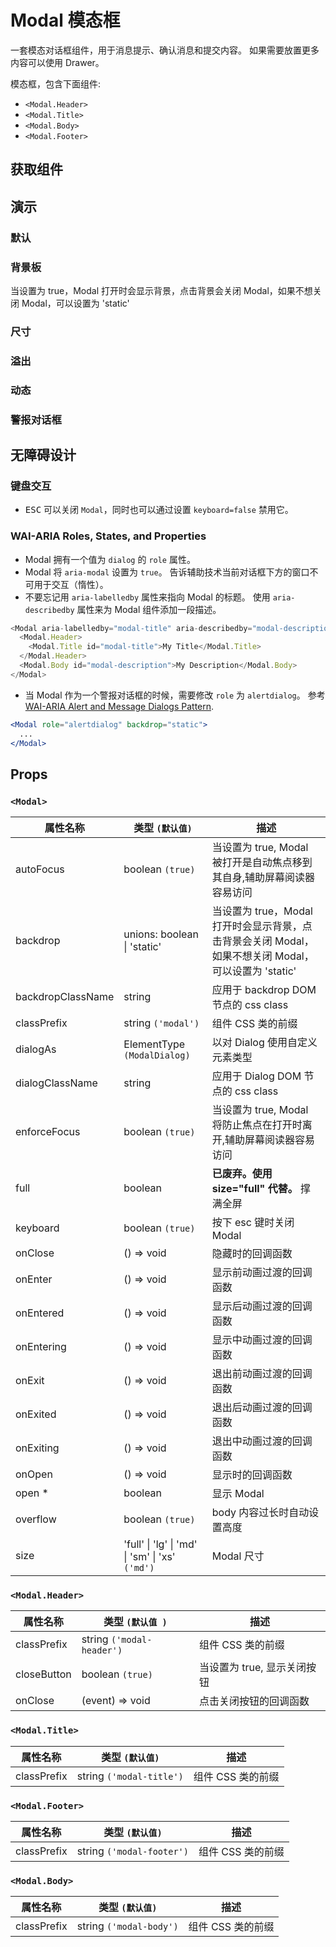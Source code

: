 # Modal 模态框

一套模态对话框组件，用于消息提示、确认消息和提交内容。 如果需要放置更多内容可以使用 Drawer。

模态框，包含下面组件:

- `<Modal.Header>`
- `<Modal.Title>`
- `<Modal.Body>`
- `<Modal.Footer>`

## 获取组件

<!--{include:(components/modal/fragments/import.md)}-->

## 演示

### 默认

<!--{include:`basic.md`}-->

### 背景板

当设置为 true，Modal 打开时会显示背景，点击背景会关闭 Modal，如果不想关闭 Modal，可以设置为 'static'

<!--{include:`backdrop.md`}-->

### 尺寸

<!--{include:`size.md`}-->

### 溢出

<!--{include:`overflow.md`}-->

### 动态

<!--{include:`dynamic.md`}-->

### 警报对话框

<!--{include:`alert-dialog.md`}-->

## 无障碍设计

### 键盘交互

- <kbd>ESC</kbd> 可以关闭 `Modal`，同时也可以通过设置 `keyboard=false` 禁用它。

### WAI-ARIA Roles, States, and Properties

- Modal 拥有一个值为 `dialog` 的 `role` 属性。
- Modal 将 `aria-modal` 设置为 `true`。 告诉辅助技术当前对话框下方的窗口不可用于交互（惰性）。
- 不要忘记用 `aria-labelledby` 属性来指向 Modal 的标题。 使用 `aria-describedby` 属性来为 Modal 组件添加一段描述。

```js
<Modal aria-labelledby="modal-title" aria-describedby="modal-description">
  <Modal.Header>
    <Modal.Title id="modal-title">My Title</Modal.Title>
  </Modal.Header>
  <Modal.Body id="modal-description">My Description</Modal.Body>
</Modal>
```

- 当 Modal 作为一个警报对话框的时候，需要修改 `role` 为 `alertdialog`。 参考 [WAI-ARIA Alert and Message Dialogs Pattern](https://www.w3.org/TR/wai-aria-practices/#alertdialog).

```jsx
<Modal role="alertdialog" backdrop="static">
  ...
</Modal>
```

## Props

### `<Modal>`

| 属性名称          | 类型 `(默认值)`                                                 | 描述                                                                                                 |
| ----------------- | --------------------------------------------------------------- | ---------------------------------------------------------------------------------------------------- |
| autoFocus         | boolean `(true)`                                                | 当设置为 true, Modal 被打开是自动焦点移到其自身,辅助屏幕阅读器容易访问                               |
| backdrop          | unions: boolean &#124; 'static'                                 | 当设置为 true，Modal 打开时会显示背景，点击背景会关闭 Modal，如果不想关闭 Modal，可以设置为 'static' |
| backdropClassName | string                                                          | 应用于 backdrop DOM 节点的 css class                                                                 |
| classPrefix       | string `('modal')`                                              | 组件 CSS 类的前缀                                                                                    |
| dialogAs          | ElementType `(ModalDialog)`                                     | 以对 Dialog 使用自定义元素类型                                                                       |
| dialogClassName   | string                                                          | 应用于 Dialog DOM 节点的 css class                                                                   |
| enforceFocus      | boolean `(true)`                                                | 当设置为 true, Modal 将防止焦点在打开时离开,辅助屏幕阅读器容易访问                                   |
| full              | boolean                                                         | **已废弃。使用 size="full" 代替。** 撑满全屏                                                         |
| keyboard          | boolean `(true)`                                                | 按下 esc 键时关闭 Modal                                                                              |
| onClose           | () => void                                                      | 隐藏时的回调函数                                                                                     |
| onEnter           | () => void                                                      | 显示前动画过渡的回调函数                                                                             |
| onEntered         | () => void                                                      | 显示后动画过渡的回调函数                                                                             |
| onEntering        | () => void                                                      | 显示中动画过渡的回调函数                                                                             |
| onExit            | () => void                                                      | 退出前动画过渡的回调函数                                                                             |
| onExited          | () => void                                                      | 退出后动画过渡的回调函数                                                                             |
| onExiting         | () => void                                                      | 退出中动画过渡的回调函数                                                                             |
| onOpen            | () => void                                                      | 显示时的回调函数                                                                                     |
| open \*           | boolean                                                         | 显示 Modal                                                                                           |
| overflow          | boolean `(true)`                                                | body 内容过长时自动设置高度                                                                          |
| size              | 'full' &#124; 'lg' &#124; 'md' &#124; 'sm' &#124; 'xs' `('md')` | Modal 尺寸                                                                                           |

### `<Modal.Header>`

| 属性名称    | 类型 `(默认值 )`          | 描述                        |
| ----------- | ------------------------- | --------------------------- |
| classPrefix | string `('modal-header')` | 组件 CSS 类的前缀           |
| closeButton | boolean `(true)`          | 当设置为 true, 显示关闭按钮 |
| onClose     | (event) => void           | 点击关闭按钮的回调函数      |

### `<Modal.Title>`

| 属性名称    | 类型 `(默认值)`          | 描述              |
| ----------- | ------------------------ | ----------------- |
| classPrefix | string `('modal-title')` | 组件 CSS 类的前缀 |

### `<Modal.Footer>`

| 属性名称    | 类型 `(默认值)`           | 描述              |
| ----------- | ------------------------- | ----------------- |
| classPrefix | string `('modal-footer')` | 组件 CSS 类的前缀 |

### `<Modal.Body>`

| 属性名称    | 类型 `(默认值)`         | 描述              |
| ----------- | ----------------------- | ----------------- |
| classPrefix | string `('modal-body')` | 组件 CSS 类的前缀 |
